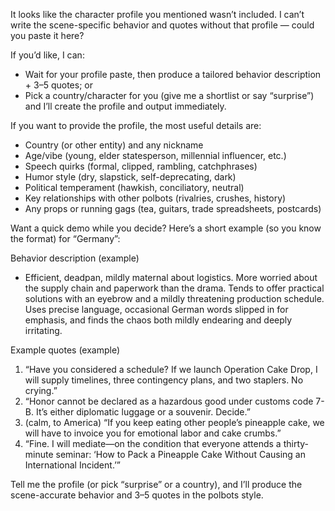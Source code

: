It looks like the character profile you mentioned wasn’t included. I can’t write the scene-specific behavior and quotes without that profile — could you paste it here?

If you’d like, I can:
- Wait for your profile paste, then produce a tailored behavior description + 3–5 quotes; or
- Pick a country/character for you (give me a shortlist or say “surprise”) and I’ll create the profile and output immediately.

If you want to provide the profile, the most useful details are:
- Country (or other entity) and any nickname
- Age/vibe (young, elder statesperson, millennial influencer, etc.)
- Speech quirks (formal, clipped, rambling, catchphrases)
- Humor style (dry, slapstick, self-deprecating, dark)
- Political temperament (hawkish, conciliatory, neutral)
- Key relationships with other polbots (rivalries, crushes, history)
- Any props or running gags (tea, guitars, trade spreadsheets, postcards)

Want a quick demo while you decide? Here’s a short example (so you know the format) for “Germany”:

Behavior description (example)
- Efficient, deadpan, mildly maternal about logistics. More worried about the supply chain and paperwork than the drama. Tends to offer practical solutions with an eyebrow and a mildly threatening production schedule. Uses precise language, occasional German words slipped in for emphasis, and finds the chaos both mildly endearing and deeply irritating.

Example quotes (example)
1. “Have you considered a schedule? If we launch Operation Cake Drop, I will supply timelines, three contingency plans, and two staplers. No crying.”
2. “Honor cannot be declared as a hazardous good under customs code 7-B. It’s either diplomatic luggage or a souvenir. Decide.”
3. (calm, to America) “If you keep eating other people’s pineapple cake, we will have to invoice you for emotional labor and cake crumbs.”
4. “Fine. I will mediate—on the condition that everyone attends a thirty-minute seminar: ‘How to Pack a Pineapple Cake Without Causing an International Incident.’”

Tell me the profile (or pick “surprise” or a country), and I’ll produce the scene-accurate behavior and 3–5 quotes in the polbots style.